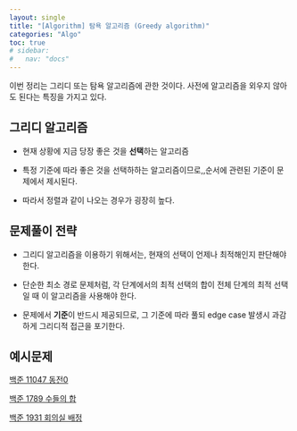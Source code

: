 ```yaml
---
layout: single
title: "[Algorithm] 탐욕 알고리즘 (Greedy algorithm)"
categories: "Algo"
toc: true
# sidebar:
#   nav: "docs"
---
```


이번 정리는 그리디 또는 탐욕 알고리즘에 관한 것이다. 사전에 알고리즘을 외우지 않아도 된다는 특징을 가지고 있다.

## 그리디 알고리즘

- 현재 상황에 지금 당장 좋은 것을 **선택**하는 알고리즘

- 특정 기준에 따라 좋은 것을 선택하하는 알고리즘이므로,,순서에 관련된 기준이 문제에서 제시된다.

- 따라서 정렬과 같이 나오는 경우가 굉장히 높다.

## 문제풀이 전략

- 그리디 알고리즘을 이용하기 위해서는, 현재의 선택이 언제나 최적해인지 판단해야 한다.

- 단순한 최소 경로 문제처럼, 각 단계에서의 최적 선택의 합이 전체 단계의 최적 선택일 때 이 알고리즘을 사용해야 한다.

- 문제에서 **기준**이 반드시 제공되므로, 그 기준에 따라 풀되 edge case 발생시 과감하게 그리디적 접근을 포기한다.

## 예시문제

[백준 11047 동전0](https://www.acmicpc.net/problem/11047)

[백준 1789 수들의 합](https://www.acmicpc.net/problem/1789)

[백준 1931 회의실 배정](https://www.acmicpc.net/problem/1931)
